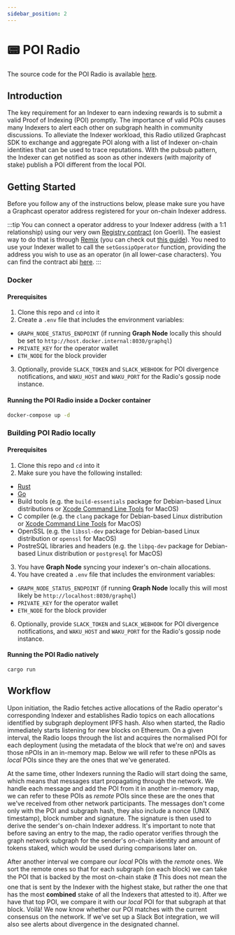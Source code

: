 ```yaml
---
sidebar_position: 2
---
```


# 📟 POI Radio

The source code for the POI Radio is available [here](https://github.com/graphops/poi-radio).

## Introduction

The key requirement for an Indexer to earn indexing rewards is to submit a valid Proof of Indexing (POI) promptly. The importance of valid POIs causes many Indexers to alert each other on subgraph health in community discussions. To alleviate the Indexer workload, this Radio utilized Graphcast SDK to exchange and aggregate POI along with a list of Indexer on-chain identities that can be used to trace reputations. With the pubsub pattern, the Indexer can get notified as soon as other indexers (with majority of stake) publish a POI different from the local POI.

## Getting Started

Before you follow any of the instructions below, please make sure you have a Graphcast operator address registered for your on-chain Indexer address.

:::tip
You can connect a operator address to your Indexer address (with a 1:1 relationship) using our very own [Registry contract](https://goerli.etherscan.io/address/0x1e408c2cf66fd3afcea0f49dc44c9f4db5575e79) (on Goerli). The easiest way to do that is through [Remix](https://remix.ethereum.org/) (you can check out [this guide](https://medium.com/blockchain-stories/interacting-with-an-ethereum-smart-contract-aa14401c30a0)). You need to use your Indexer wallet to call the `setGossipOperator` function, providing the address you wish to use as an operator (in all lower-case characters). You can find the contract abi [here](https://github.com/graphops/graphcast-poc/blob/main/registryAbi.json).
:::

### Docker

#### Prerequisites
1. Clone this repo and `cd` into it
2. Create a `.env` file that includes the environment variables:

- `GRAPH_NODE_STATUS_ENDPOINT` (if running **Graph Node** locally this should be set to `http://host.docker.internal:8030/graphql`)
- `PRIVATE_KEY` for the operator wallet
- `ETH_NODE` for the block provider
3. Optionally, provide `SLACK_TOKEN` and `SLACK_WEBHOOK` for POI divergence notifications, and `WAKU_HOST` and `WAKU_PORT` for the Radio's gossip node instance.

#### Running the POI Radio inside a Docker container

```bash
docker-compose up -d
```

### Building POI Radio locally

#### Prerequisites

1. Clone this repo and `cd` into it
2. Make sure you have the following installed:

- [Rust](https://www.rust-lang.org/tools/install)
- [Go](https://go.dev/doc/install)
- Build tools (e.g. the `build-essentials` package for Debian-based Linux distributions or [Xcode Command Line Tools](https://mac.install.guide/commandlinetools/index.html) for MacOS)
- C compiler (e.g. the `clang` package for Debian-based Linux distribution or [Xcode Command Line Tools](https://mac.install.guide/commandlinetools/index.html) for MacOS)
- OpenSSL (e.g. the `libssl-dev` package for Debian-based Linux distribution or `openssl` for MacOS)
- PostreSQL libraries and headers (e.g. the `libpq-dev` package for Debian-based Linux distribution or `postgresql` for MacOS)
3. You have **Graph Node** syncing your indexer's on-chain allocations.
4. You have created a `.env` file that includes the environment variables:

- `GRAPH_NODE_STATUS_ENDPOINT` (if running **Graph Node** locally this will most likely be `http://localhost:8030/graphql`)
- `PRIVATE_KEY` for the operator wallet
- `ETH_NODE` for the block provider

6. Optionally, provide `SLACK_TOKEN` and `SLACK_WEBHOOK` for POI divergence notifications, and `WAKU_HOST` and `WAKU_PORT` for the Radio's gossip node instance.

#### Running the POI Radio natively

```
cargo run
```

## Workflow
Upon initiation, the Radio fetches active allocations of the Radio operator's corresponding Indexer and establishes Radio topics on each allocations identified by subgraph deployment IPFS hash. Also when started, the Radio immediately starts listening for new blocks on Ethereum. On a given interval, the Radio loops through the list and acquires the normalised POI for each deployment (using the metadata of the block that we're on) and saves those nPOIs in an in-memory map. Below we will refer to these nPOIs as _local_ POIs since they are the ones that we've generated.

At the same time, other Indexers running the Radio will start doing the same, which means that messages start propagating through the network. We handle each message and add the POI from it in another in-memory map, we can refer to these POIs as _remote_ POIs since these are the ones that we've received from other network participants. The messages don't come only with the POI and subgraph hash, they also include a nonce (UNIX timestamp), block number and signature. The signature is then used to derive the sender's on-chain Indexer address. It's important to note that before saving an entry to the map, the radio operator verifies through the graph network subgraph for the sender's on-chain identity and amount of tokens staked, which would be used during comparisons later on.

After another interval we compare our _local_ POIs with the _remote_ ones. We sort the remote ones so that for each subgraph (on each block) we can take the POI that is backed by the most on-chain stake (❗ This does not mean the one that is sent by the Indexer with the highest stake, but rather the one that has the most **combined** stake of all the Indexers that attested to it). After we have that top POI, we compare it with our _local_ POI for that subgraph at that block. Voilà! We now know whether our POI matches with the current consensus on the network. If we've set up a Slack Bot integration, we will also see alerts about divergence in the designated channel.
